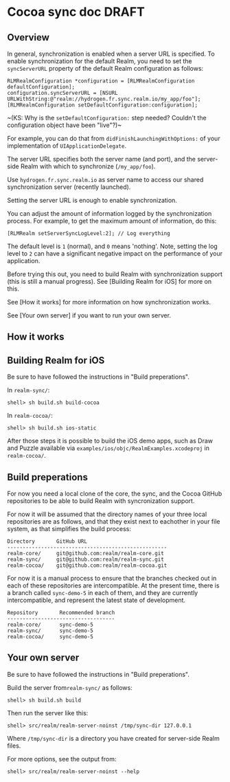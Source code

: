 Cocoa sync doc DRAFT
====================

Overview
--------

In general, synchronization is enabled when a server URL is specified. To enable synchronization for the default Realm, you need to set the `syncServerURL` property of the default Realm configuration as follows:

    RLMRealmConfiguration *configuration = [RLMRealmConfiguration defaultConfiguration];
    configuration.syncServerURL = [NSURL URLWithString:@"realm://hydrogen.fr.sync.realm.io/my_app/foo"];
    [RLMRealmConfiguration setDefaultConfiguration:configuration];

~(KS: Why is the `setDefaultConfiguration:` step needed? Couldn't the configuration object have been "live"?)~

For example, you can do that from `didFinishLaunchingWithOptions:` of your implementation of `UIApplicationDelegate`.

The server URL specifies both the server name (and port), and the server-side Realm with which to synchronize (`/my_app/foo`).

Use `hydrogen.fr.sync.realm.io` as server name to access our shared synchronization server (recently launched).

Setting the server URL is enough to enable synchronization.

You can adjust the amount of information logged by the synchronization process. For example, to get the maximum amount of information, do this:

    [RLMRealm setServerSyncLogLevel:2]; // Log everything

The default level is `1` (normal), and `0` means 'nothing'. Note, setting the log level to `2` can have a significant negative impact on the performance of your application.

Before trying this out, you need to build Realm with synchronization support (this is still a manual progress). See [Building Realm for iOS] for more on this.

See [How it works] for more information on how synchronization works.

See [Your own server] if you want to run your own server.


How it works
------------



Building Realm for iOS
----------------------

Be sure to have followed the instructions in "Build preperations".

In `realm-sync/`:

    shell> sh build.sh build-cocoa

In `realm-cocoa/`:

    shell> sh build.sh ios-static

After those steps it is possible to build the iOS demo apps, such as Draw and Puzzle available via `examples/ios/objc/RealmExamples.xcodeproj` in `realm-cocoa/`.


Build preperations
------------------

For now you need a local clone of the core, the sync, and the Cocoa GitHub repositories to be able to build Realm with syncronization support.

For now it will be assumed that the directory names of your three local repositories are as follows, and that they exist next to eachother in your file system, as that simplifies the build process:

    Directory       GitHub URL
    ----------------------------------------------------
    realm-core/     git@github.com:realm/realm-core.git
    realm-sync/     git@github.com:realm/realm-sync.git
    realm-cocoa/    git@github.com:realm/realm-cocoa.git

For now it is a manual process to ensure that the branches checked out in each of these repositories are intercompatible. At the present time, there is a branch called `sync-demo-5` in each of them, and they are currently intercompatible, and represent the latest state of development.

    Repository       Recommended branch
    -----------------------------------
    realm-core/      sync-demo-5
    realm-sync/      sync-demo-5
    realm-cocoa/     sync-demo-5


Your own server
---------------

Be sure to have followed the instructions in "Build preperations".

Build the server from`realm-sync/` as follows:

    shell> sh build.sh build

Then run the server like this:

    shell> src/realm/realm-server-noinst /tmp/sync-dir 127.0.0.1

Where `/tmp/sync-dir` is a directory you have created for server-side Realm files.

For more options, see the output from:

    shell> src/realm/realm-server-noinst --help
